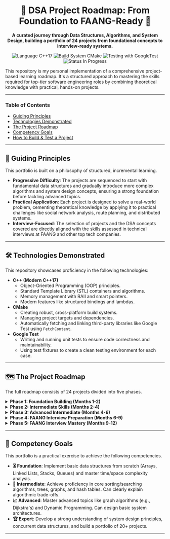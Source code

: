<div align="center">

# 🚀 DSA Project Roadmap: From Foundation to FAANG-Ready 🚀

**A curated journey through Data Structures, Algorithms, and System Design, building a portfolio of 24 projects from foundational concepts to interview-ready systems.**

</div>

<p align="center">
  <img src="https://img.shields.io/badge/Language-C%2B%2B%2017-blue.svg" alt="Language C++17">
  <img src="https://img.shields.io/badge/Build-CMake-green.svg" alt="Build System CMake">
  <img src="https://img.shields.io/badge/Testing-GoogleTest-red.svg" alt="Testing with GoogleTest">
  <img src="https://img.shields.io/badge/Status-In%20Progress-yellow.svg" alt="Status In Progress">
</p>

This repository is my personal implementation of a comprehensive project-based learning roadmap. It's a structured approach to mastering the skills required for top-tier software engineering roles by combining theoretical knowledge with practical, hands-on projects.

---

### **Table of Contents**
* [Guiding Principles](#-guiding-principles)
* [Technologies Demonstrated](#-technologies-demonstrated)
* [The Project Roadmap](#-the-project-roadmap)
* [Competency Goals](#-competency-goals)
* [How to Build & Test a Project](#-how-to-build--test-a-project)

---

## 🧭 Guiding Principles

This portfolio is built on a philosophy of structured, incremental learning.

* **Progressive Difficulty**: The projects are sequenced to start with fundamental data structures and gradually introduce more complex algorithms and system design concepts, ensuring a strong foundation before tackling advanced topics.
* **Practical Application**: Each project is designed to solve a real-world problem, cementing theoretical knowledge by applying it to practical challenges like social network analysis, route planning, and distributed systems.
* **Interview-Focused**: The selection of projects and the DSA concepts covered are directly aligned with the skills assessed in technical interviews at FAANG and other top tech companies.

---

## 🛠️ Technologies Demonstrated

This repository showcases proficiency in the following technologies:

* **C++ (Modern C++17)**
    * Object-Oriented Programming (OOP) principles.
    * Standard Template Library (STL) containers and algorithms.
    * Memory management with RAII and smart pointers.
    * Modern features like structured bindings and lambdas.
* **CMake**
    * Creating robust, cross-platform build systems.
    * Managing project targets and dependencies.
    * Automatically fetching and linking third-party libraries like Google Test using `FetchContent`.
* **Google Test**
    * Writing and running unit tests to ensure code correctness and maintainability.
    * Using test fixtures to create a clean testing environment for each case.

---

## 🗺️ The Project Roadmap

The full roadmap consists of 24 projects divided into five phases.

<details>
<summary><strong>Phase 1: Foundation Building (Months 1-2)</strong></summary>
<br>

*This phase focuses on programming fundamentals and basic linear data structures.*

| # | Project | Core DSA Concepts | Status |
| :--- | :--- | :--- | :--- |
| 1 | Number Guessing Game | Linear search, basic sorting | 🟢 Completed ([View Project](https://github.com/indiser/DSA-Projects/tree/main/Number%20Guessing)) |
| 2 | Simple Calculator with History | Stack operations, arithmetic algorithms | 🟢 Completed ([View Project](https://github.com/indiser/DSA-Projects/tree/main/Calculator)) |
| 3 | To-Do List Application | CRUD operations, list manipulation | 🟢 Completed ([View Project](https://github.com/indiser/DSA-Projects/tree/main/ToDo%20List)) |
| 4 | Student Grade Management | Bubble sort, selection sort, linear search | 🟢 Completed ([View Project](https://github.com/indiser/DSA-Projects/tree/main/Student%20Grade%20Management)) |
| 5 | Library Management System | Hash functions, collision handling | 🟢 Completed ([View Project](https://github.com/indiser/DSA-Projects/tree/main/LibraryManagementSystem)) |
| 6 | Binary Search Tree | BST operations, DFS traversals | 🟢 Completed ([View Project](https://github.com/indiser/DSA-Projects/tree/main/BinarySearchTreeImplementation)) |

</details>

<details>
<summary><strong>Phase 2: Intermediate Skills (Months 2-4)</strong></summary>
<br>

*This phase moves on to core algorithms like advanced sorting and graph traversals.*

| # | Project | Core DSA Concepts | Status |
| :--- | :--- | :--- | :--- |
| 7 | Sorting Algorithm Visualizer | Merge sort, quick sort, heap sort | 🟢 Completed ([View Project](https://github.com/indiser/DSA-Projects/tree/main/Visualizer)) |
| 8 | Maze Solver | BFS, DFS, pathfinding | 🟢 Completed ([View Project](https://github.com/indiser/DSA-Projects/tree/main/Maze%20Solver)) |
| 9 | Spell Checker with Trie | Trie construction, string matching | 🟢 Completed ([View Project](https://github.com/indiser/DSA-Projects/tree/main/Spell%20Checker)) |
| 10 | File Compression (Huffman Coding) | Priority queues, Huffman algorithm | 🟢 Completed ([View Project](https://github.com/indiser/DSA-Projects/tree/main/Compression/Decompression)) |

</details>

<details>
<summary><strong>Phase 3: Advanced Intermediate (Months 4-6)</strong></summary>
<br>

*This phase tackles complex graph algorithms and dynamic programming patterns.*

| # | Project | Core DSA Concepts | Status |
| :--- | :--- | :--- | :--- |
| 11 | Social Network Recommender | Adjacency lists, BFS/DFS, shortest paths | 🟢 Completed ([View Project](https://github.com/indiser/DSA-Projects/tree/main/SocialMediaRecommendation)) |
| 12 | Travel Route Planner | Dijkstra's algorithm, A* search | 🟡 In Progress |
| 13 | Stock Price Analysis | Sliding window, DP patterns, heaps | ⚫ Not Started |
| 14 | Text Analysis Tool (LCS) | Longest Common Subsequence, Edit Distance | ⚫ Not Started |

</details>

<details>
<summary><strong>Phase 4: FAANG Interview Preparation (Months 6-9)</strong></summary>
<br>

*This phase focuses on system design fundamentals and large-scale projects.*

| # | Project | Core DSA Concepts | Status |
| :--- | :--- | :--- | :--- |
| 15 | Distributed Cache (Mini-Redis) | LRU/LFU cache, consistent hashing | ⚫ Not Started |
| 16 | Real-Time Chat Application | Priority queues, graph algorithms | ⚫ Not Started |
| 17 | Search Engine & Web Crawler | Inverted index, PageRank algorithm | ⚫ Not Started |
| 18 | Version Control (Mini-Git) | Merkle trees, graph traversal, diff algorithms | ⚫ Not Started |
| 19 | Machine Learning Framework | Matrix operations, gradient descent, decision trees | ⚫ Not Started |
| 20 | Database Engine | B+ trees, query algorithms, transaction management | ⚫ Not Started |

</details>

<details>
<summary><strong>Phase 5: FAANG Interview Mastery (Months 9-12)</strong></summary>
<br>

*This final phase involves building specialized, domain-specific systems.*

| # | Project | Core DSA Concepts | Status |
| :--- | :--- | :--- | :--- |
| 21 | Blockchain Implementation | Hash chains, consensus algorithms | ⚫ Not Started |
| 22 | Recommendation Engine | Collaborative filtering, ML algorithms | ⚫ Not Started |
| 23 | E-commerce Order Processing | Distributed systems, inventory algorithms | ⚫ Not Started |
| 24 | Ride-Sharing Service | Geospatial & matching algorithms | ⚫ Not Started |

</details>

---

## 🎯 Competency Goals

This portfolio is a practical exercise to achieve the following competencies.

* **⏳ Foundation**: Implement basic data structures from scratch (Arrays, Linked Lists, Stacks, Queues) and master time/space complexity analysis.
* **🎯 Intermediate**: Achieve proficiency in core sorting/searching algorithms, trees, graphs, and hash tables. Can clearly explain algorithmic trade-offs.
* **📈 Advanced**: Master advanced topics like graph algorithms (e.g., Dijkstra's) and Dynamic Programming. Can design basic system architectures.
* **🏆 Expert**: Develop a strong understanding of system design principles, concurrent data structures, and build a portfolio of 20+ projects.

---
